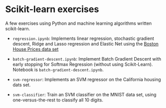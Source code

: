 # Scikit-learn exercises

A few exercises using Python and machine learning algorithms written scikit-learn.

 * `regression.ipynb`: Implements linear regression, stochastic gradient descent, Ridge and Lasso regression and Elastic Net using the [Boston House Prices data set](https://www.kaggle.com/vikrishnan/boston-house-prices)

 *  `batch-gradient-descent.ipynb`: Implement Batch Gradient Descent with early stopping for Softmax Regression (without using Scikit-Learn). Notebook is `batch-gradient-descent.ipynb`.
 
 * `svm-regressor`: Implements an SVM regressor on the California housing dats set.
 
 * `svm-classifier`: Train an SVM classifier on the MNIST data set, using one-versus-the-rest to classify all 10 digits.